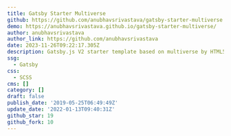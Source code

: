 ```yaml
---
title: Gatsby Starter Multiverse
github: https://github.com/anubhavsrivastava/gatsby-starter-multiverse
demo: https://anubhavsrivastava.github.io/gatsby-starter-multiverse/
author: anubhavsrivastava
author_link: https://github.com/anubhavsrivastava
date: 2023-11-26T09:22:17.305Z
description: Gatsby.js V2 starter template based on multiverse by HTML5 UP
ssg:
  - Gatsby
css:
  - SCSS
cms: []
category: []
draft: false
publish_date: '2019-05-25T06:49:49Z'
update_date: '2022-01-13T09:40:31Z'
github_star: 19
github_fork: 10
---
```

